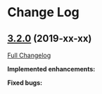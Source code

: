 # Change Log

## [3.2.0](https://github.com/zammad/zammad/tree/3.2.0) (2019-xx-xx)
[Full Changelog](https://github.com/zammad/zammad/compare/3.1.0...3.2.0)

**Implemented enhancements:**




**Fixed bugs:**





